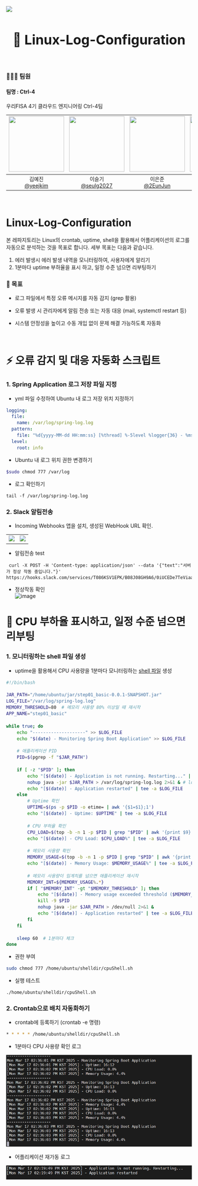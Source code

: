 <img src="https://capsule-render.vercel.app/api?type=waving&color=00C3FF&height=150&section=header" width="1000" />

<div align="center">
<h1 style="font-size: 36px;">🔎 Linux-Log-Configuration</h1>
</div>
</br>

### 🙆🏻‍♂️ 팀원

#### 팀명 : Ctrl-4
우리FISA 4기 클라우드 엔지니어링 Ctrl-4팀

|<img src="https://avatars.githubusercontent.com/u/150774446?v=4" width="150" height="150"/>|<img src="https://avatars.githubusercontent.com/u/55776421?v=4" width="150" height="150"/>|<img src="https://avatars.githubusercontent.com/u/179544856?v=4" width="150" height="150"/>|<img src="https://avatars.githubusercontent.com/u/129985846?v=4" width="150" height="150"/>|
|:-:|:-:|:-:|:-:|
|김예진<br/>[@yeejkim](https://github.com/yeejkim)|이슬기<br/>[@seulg2027](https://github.com/seulg2027)|이은준<br/>[@2EunJun](https://github.com/2EunJun)|정파란<br/>[@BlueRedOrange](https://github.com/BlueRedOrange)|

<br>

# Linux-Log-Configuration
본 레파지토리는 Linux의 crontab, uptime, shell을 활용해서 어플리케이션의 로그를 자동으로 분석하는 것을 목표로 합니다. 세부 목표는 다음과 같습니다.

1. 에러 발생시 에러 발생 내역을 모니터링하여, 사용자에게 알리기
2. 1분마다 uptime 부하율을 표시 하고, 일정 수준 넘으면 리부팅하기

### 📌 목표

- 로그 파일에서 특정 오류 메시지를 자동 감지 (grep 활용)

- 오류 발생 시 관리자에게 알림 전송 또는 자동 대응 (mail, systemctl restart 등)

- 시스템 안정성을 높이고 수동 개입 없이 문제 해결 가능하도록 자동화

<br/>

# ⚡ 오류 감지 및 대응 자동화 스크립트

### 1. Spring Application 로그 저장 파일 지정
* yml 파일 수정하여 Ubuntu 내 로그 저장 위치 지정하기
```yml
logging:
  file:
    name: /var/log/spring-log.log
  pattern:
    file: "%d{yyyy-MM-dd HH:mm:ss} [%thread] %-5level %logger{36} - %msg%n"
  level:
    root: info
```

* Ubuntu 내 로그 위치 권한 변경하기
```bash
$sudo chmod 777 /var/log
```

* 로그 확인하기
```
tail -f /var/log/spring-log.log
```

### 2. Slack 알림전송
- Incoming Webhooks 앱을 설치, 생성된 WebHook URL 확인.
<table>
  <tr>
    <td><img src="https://github.com/user-attachments/assets/83266452-9b4a-4c30-bad7-a97fad979f11" width="100%"></td>
    <td><img src="https://github.com/user-attachments/assets/2769daa5-3e0d-438d-9552-d6a4d873f557" width="100%"></td>
  </tr>
</table>

- 알림전송 test
```
 curl -X POST -H 'Content-type: application/json' --data '{"text":"서버가 정상 작동 중입니다."}' https://hooks.slack.com/services/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
```

- 정상작동 확인 <br>
![image](https://github.com/user-attachments/assets/3f48fde4-e12e-4fa8-ba4a-b9cf245aedad)


# 🚩 CPU 부하율 표시하고, 일정 수준 넘으면 리부팅
### 1. 모니터링하는 shell 파일 생성
* uptime을 활용해서 CPU 사용량을 1분마다 모니터링하는 [shell 파일](./shelldir/cpuShell.sh) 생성

```sh
#!/bin/bash

JAR_PATH="/home/ubuntu/jar/step01_basic-0.0.1-SNAPSHOT.jar"
LOG_FILE="/var/log/spring-log.log"
MEMORY_THRESHOLD=80  # 메모리 사용량 80% 이상일 때 재시작
APP_NAME="step01_basic"

while true; do
    echo "--------------------" >> $LOG_FILE
    echo "$(date) - Monitoring Spring Boot Application" >> $LOG_FILE

    # 애플리케이션 PID
    PID=$(pgrep -f "$JAR_PATH")

    if [ -z "$PID" ]; then
        echo "[$(date)] - Application is not running. Restarting..." | tee -a $LOG_FILE
        nohup java -jar $JAR_PATH > /var/log/spring-log.log 2>&1 & # log 파일 넣기
        echo "[$(date)] - Application restarted" | tee -a $LOG_FILE
    else
        # Uptime 확인
        UPTIME=$(ps -p $PID -o etime= | awk '{$1=$1};1')
        echo "[$(date)] - Uptime: $UPTIME" | tee -a $LOG_FILE

        # CPU 부하율 확인
        CPU_LOAD=$(top -b -n 1 -p $PID | grep "$PID" | awk '{print $9}')
        echo "[$(date)] - CPU Load: $CPU_LOAD%" | tee -a $LOG_FILE

        # 메모리 사용량 확인
        MEMORY_USAGE=$(top -b -n 1 -p $PID | grep "$PID" | awk '{print $10}')
        echo "[$(date)] - Memory Usage: $MEMORY_USAGE%" | tee -a $LOG_FILE

        # 메모리 사용량이 임계치를 넘으면 애플리케이션 재시작
        MEMORY_INT=${MEMORY_USAGE%.*}
        if [ "$MEMORY_INT" -gt "$MEMORY_THRESHOLD" ]; then
            echo "[$(date)] - Memory usage exceeded threshold ($MEMORY_THRESHOLD%). Restarting application..." | tee -a $LOG_FILE
            kill -9 $PID
            nohup java -jar $JAR_PATH > /dev/null 2>&1 &
            echo "[$(date)] - Application restarted" | tee -a $LOG_FILE
        fi
    fi

    sleep 60  # 1분마다 체크
done
```
* 권한 부여
```bash
sudo chmod 777 /home/ubuntu/shelldir/cpuShell.sh
```

* 실행 테스트
```
./home/ubuntu/shelldir/cpuShell.sh
```

### 2. Crontab으로 배치 자동화하기
* crontab에 등록하기 (crontab -e 명령)
```bash
* * * * * /home/ubuntu/shelldir/cpuShell.sh
```

* 1분마다 CPU 사용량 확인 로그

![alt text](./img/cpu_log.png)

* 어플리케이션 재가동 로그

![alt text](./img/ap_restart.png)
